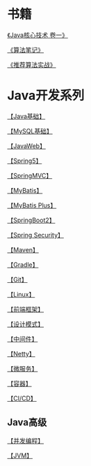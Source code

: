 
# 书籍

 [《Java核心技术  卷一》](https://pumpkn.xyz/archives/java-he-xin-ji-shu-juan-yi-bi-ji)

 [《算法笔记》](https://github.com/Pumpkin9841/JavaNotes/blob/main/docx/algorithm/Algorithm%20notes/README.md)

 [ 《推荐算法实战》 ](https://pumpkn.xyz/archives/-tui-jian-suan-fa-shi-zhan--bi-ji)

# Java开发系列

 [【Java基础】 ](https://github.com/Pumpkin9841/JavaNotes/blob/main/docx/Java/Java%20SE/README.md)

 [【MySQL基础】 ](https://github.com/Pumpkin9841/JavaNotes/blob/main/docx/Java/mysql/%E3%80%90MySQL%E3%80%91%E5%9F%BA%E7%A1%80-mysql-ji-chu.md)

 [ 【JavaWeb】 ](https://github.com/Pumpkin9841/JavaNotes/blob/main/docx/Java/Java%20EE/README.md)

 [ 【Spring5】 ]()

 [ 【SpringMVC】 ]()

 [ 【MyBatis】 ]()

 [ 【MyBatis Plus】 ]()

 [ 【SpringBoot2】 ]()

 [ 【Spring Security】 ]()

 [ 【Maven】 ]()

 [ 【Gradle】 ]()

 [ 【Git】 ]()

 [ 【Linux】 ]()

 [ 【前端框架】 ]()

 [ 【设计模式】 ]()

 [ 【中间件】 ]()

 [ 【Netty】 ]()

 [ 【微服务】 ]()

 [ 【容器】 ]()

 [ 【CI/CD】 ]()


## Java高级

 [ 【并发编程】 ]()

 [ 【JVM】 ]()
